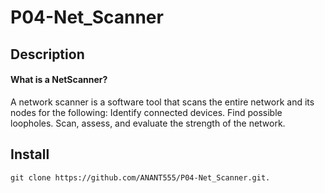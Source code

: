 # P04-Net_Scanner
## Description

<h4>What is a NetScanner?</h4>
A network scanner is a software tool that scans the entire network and its nodes for the following: Identify connected devices. Find possible loopholes. Scan, assess, and evaluate the strength of the network.

## Install

```
git clone https://github.com/ANANT555/P04-Net_Scanner.git.
```

